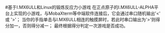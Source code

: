 #基于I.MX6ULL和Linux的锻炼反应力小游戏
  在正点原子的I.MX6ULL-ALPHA平台上实现的小游戏，与MobaXterm等中端软件连接后，它会通过串口随机输出'<' 或 '>'；
  当你的手指单击与I.MX6ULL相连的触摸屏时，若此时串口输出为'>'则得分加一，否则得分减一；
  最终根据得分判定一次游戏是否成功。
